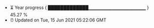 - ⏳ Year progress { █████████████▁▁▁▁▁▁▁▁▁▁▁▁▁▁▁▁▁ } 45.27 %
- ⏰ Updated on Tue, 15 Jun 2021 05:22:06 GMT

